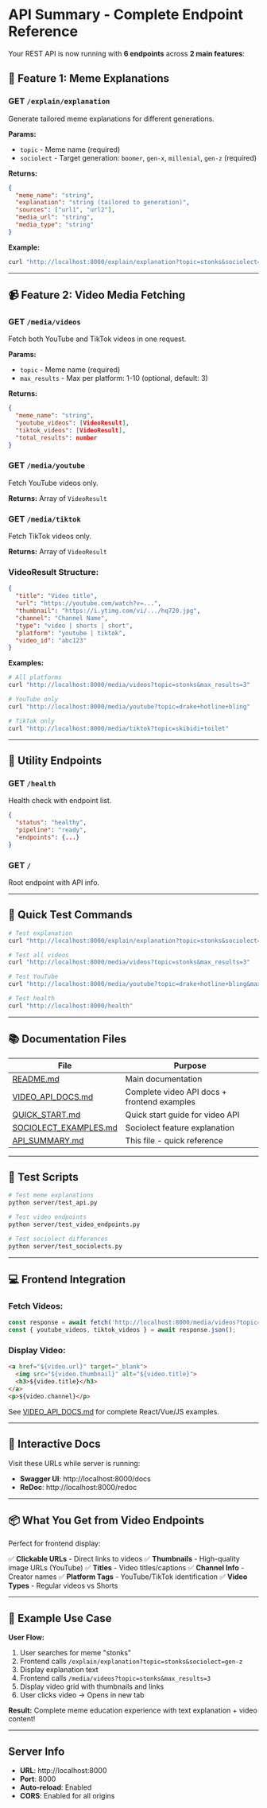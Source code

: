 # API Summary - Complete Endpoint Reference

Your REST API is now running with **6 endpoints** across **2 main features**:

## 🎯 Feature 1: Meme Explanations

### GET `/explain/explanation`
Generate tailored meme explanations for different generations.

**Params:**
- `topic` - Meme name (required)
- `sociolect` - Target generation: `boomer`, `gen-x`, `millenial`, `gen-z` (required)

**Returns:**
```json
{
  "meme_name": "string",
  "explanation": "string (tailored to generation)",
  "sources": ["url1", "url2"],
  "media_url": "string",
  "media_type": "string"
}
```

**Example:**
```bash
curl "http://localhost:8000/explain/explanation?topic=stonks&sociolect=boomer"
```

---

## 📹 Feature 2: Video Media Fetching

### GET `/media/videos`
Fetch both YouTube and TikTok videos in one request.

**Params:**
- `topic` - Meme name (required)
- `max_results` - Max per platform: 1-10 (optional, default: 3)

**Returns:**
```json
{
  "meme_name": "string",
  "youtube_videos": [VideoResult],
  "tiktok_videos": [VideoResult],
  "total_results": number
}
```

### GET `/media/youtube`
Fetch YouTube videos only.

**Returns:** Array of `VideoResult`

### GET `/media/tiktok`
Fetch TikTok videos only.

**Returns:** Array of `VideoResult`

### VideoResult Structure:
```json
{
  "title": "Video title",
  "url": "https://youtube.com/watch?v=...",
  "thumbnail": "https://i.ytimg.com/vi/.../hq720.jpg",
  "channel": "Channel Name",
  "type": "video | shorts | short",
  "platform": "youtube | tiktok",
  "video_id": "abc123"
}
```

**Examples:**
```bash
# All platforms
curl "http://localhost:8000/media/videos?topic=stonks&max_results=3"

# YouTube only
curl "http://localhost:8000/media/youtube?topic=drake+hotline+bling"

# TikTok only
curl "http://localhost:8000/media/tiktok?topic=skibidi+toilet"
```

---

## 🔧 Utility Endpoints

### GET `/health`
Health check with endpoint list.

```json
{
  "status": "healthy",
  "pipeline": "ready",
  "endpoints": {...}
}
```

### GET `/`
Root endpoint with API info.

---

## 🚀 Quick Test Commands

```bash
# Test explanation
curl "http://localhost:8000/explain/explanation?topic=stonks&sociolect=gen-z"

# Test all videos
curl "http://localhost:8000/media/videos?topic=stonks&max_results=3"

# Test YouTube
curl "http://localhost:8000/media/youtube?topic=drake+hotline+bling&max_results=2"

# Test health
curl "http://localhost:8000/health"
```

---

## 📚 Documentation Files

| File | Purpose |
|------|---------|
| [README.md](README.md) | Main documentation |
| [VIDEO_API_DOCS.md](VIDEO_API_DOCS.md) | Complete video API docs + frontend examples |
| [QUICK_START.md](QUICK_START.md) | Quick start guide for video API |
| [SOCIOLECT_EXAMPLES.md](SOCIOLECT_EXAMPLES.md) | Sociolect feature explanation |
| [API_SUMMARY.md](API_SUMMARY.md) | This file - quick reference |

---

## 🧪 Test Scripts

```bash
# Test meme explanations
python server/test_api.py

# Test video endpoints
python server/test_video_endpoints.py

# Test sociolect differences
python server/test_sociolects.py
```

---

## 💻 Frontend Integration

### Fetch Videos:
```javascript
const response = await fetch('http://localhost:8000/media/videos?topic=stonks');
const { youtube_videos, tiktok_videos } = await response.json();
```

### Display Video:
```html
<a href="${video.url}" target="_blank">
  <img src="${video.thumbnail}" alt="${video.title}">
  <h3>${video.title}</h3>
</a>
<p>${video.channel}</p>
```

See [VIDEO_API_DOCS.md](VIDEO_API_DOCS.md) for complete React/Vue/JS examples.

---

## 🔗 Interactive Docs

Visit these URLs while server is running:
- **Swagger UI**: http://localhost:8000/docs
- **ReDoc**: http://localhost:8000/redoc

---

## 📦 What You Get from Video Endpoints

Perfect for frontend display:

✅ **Clickable URLs** - Direct links to videos
✅ **Thumbnails** - High-quality image URLs (YouTube)
✅ **Titles** - Video titles/captions
✅ **Channel Info** - Creator names
✅ **Platform Tags** - YouTube/TikTok identification
✅ **Video Types** - Regular videos vs Shorts

---

## 🎨 Example Use Case

**User Flow:**
1. User searches for meme "stonks"
2. Frontend calls `/explain/explanation?topic=stonks&sociolect=gen-z`
3. Display explanation text
4. Frontend calls `/media/videos?topic=stonks&max_results=3`
5. Display video grid with thumbnails and links
6. User clicks video → Opens in new tab

**Result:** Complete meme education experience with text explanation + video content!

---

## Server Info

- **URL**: http://localhost:8000
- **Port**: 8000
- **Auto-reload**: Enabled
- **CORS**: Enabled for all origins
